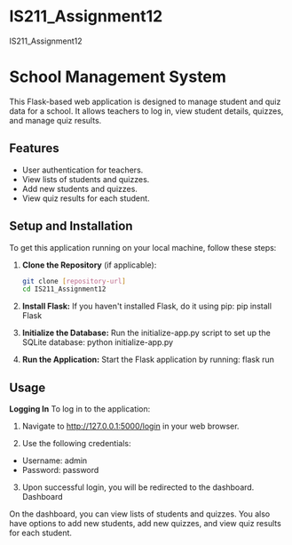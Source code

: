 # IS211_Assignment12
IS211_Assignment12

# School Management System

This Flask-based web application is designed to manage student and quiz data for a school. It allows teachers to log in, view student details, quizzes, and manage quiz results.

## Features

- User authentication for teachers.
- View lists of students and quizzes.
- Add new students and quizzes.
- View quiz results for each student.

## Setup and Installation

To get this application running on your local machine, follow these steps:

1. **Clone the Repository** (if applicable):
   ```bash
   git clone [repository-url]
   cd IS211_Assignment12

2. **Install Flask:**
If you haven't installed Flask, do it using pip:
pip install Flask

3. **Initialize the Database:**
Run the initialize-app.py script to set up the SQLite database:
python initialize-app.py

4. **Run the Application:**
Start the Flask application by running:
flask run

## **Usage**
**Logging In**
To log in to the application:

1. Navigate to http://127.0.0.1:5000/login in your web browser.

2. Use the following credentials:
- Username: admin
- Password: password

3. Upon successful login, you will be redirected to the dashboard.
Dashboard

On the dashboard, you can view lists of students and quizzes. You also have options to add new students, add new quizzes, and view quiz results for each student.
